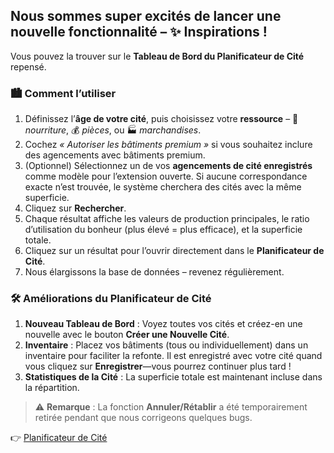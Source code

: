 ## Nous sommes **super excités** de lancer une **nouvelle fonctionnalité** – ✨ **Inspirations** !

Vous pouvez la trouver sur le **Tableau de Bord du Planificateur de Cité** repensé.

### 🏙️ Comment l’utiliser

1. Définissez l’**âge de votre cité**, puis choisissez votre **ressource** – 🥗 *nourriture*, 💰 *pièces*, ou 🏭 *marchandises*.
2. Cochez *« Autoriser les bâtiments premium »* si vous souhaitez inclure des agencements avec bâtiments premium.
3. (Optionnel) Sélectionnez un de vos **agencements de cité enregistrés** comme modèle pour l’extension ouverte. Si aucune correspondance exacte n’est trouvée, le système cherchera des cités avec la même superficie.
4. Cliquez sur **Rechercher**.
5. Chaque résultat affiche les valeurs de production principales, le ratio d’utilisation du bonheur (plus élevé = plus efficace), et la superficie totale.
6. Cliquez sur un résultat pour l’ouvrir directement dans le **Planificateur de Cité**.
7. Nous élargissons la base de données – revenez régulièrement.

### 🛠️ Améliorations du Planificateur de Cité

1. **Nouveau Tableau de Bord** : Voyez toutes vos cités et créez-en une nouvelle avec le bouton **Créer une Nouvelle Cité**.
2. **Inventaire** : Placez vos bâtiments (tous ou individuellement) dans un inventaire pour faciliter la refonte. Il est enregistré avec votre cité quand vous cliquez sur **Enregistrer**—vous pourrez continuer plus tard !
3. **Statistiques de la Cité** : La superficie totale est maintenant incluse dans la répartition.

> ⚠️ **Remarque** : La fonction **Annuler/Rétablir** a été temporairement retirée pendant que nous corrigeons quelques bugs.

👉 [Planificateur de Cité](https://forgeofgames.com/city-planner)
